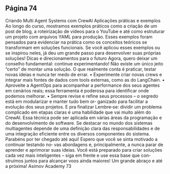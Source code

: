 ## Página 74

Criando Multi Agent Systems com CrewAI
Aplicações práticas e exemplos
Ao longo do curso, mostramos exemplos práticos como a criação de um post de blog, a roteirização
de vídeos para o YouTube e até como estruturar um projeto com arquivos YAML para produção. Esses
exemplos foram pensados para evidenciar na prática como os conceitos teóricos se transformam em
soluções funcionais. Se você aplicou esses exemplos ou se inspirou neles, já deu um grande passo
para desenvolver suas próprias soluções!
Dicas e direcionamentos para o futuro
Agora, quero deixar um conselho fundamental: continue experimentando!
Não existe um único jeito “certo” de montar uma solução. O que realmente conta é praticar, testar
novas ideias e nunca ter medo de errar.
• Experimente criar novas crews e integrar mais fontes de dados com tools externas, como as do
LangChain.
• Aproveite a AgentOps para acompanhar a performance dos seus agentes em cenários reais;
essa ferramenta é poderosa para identificar onde podemos melhorar.
• Sempre revise e refine seus processos – o segredo está em modularizar e manter tudo bem or‑
ganizado para facilitar a evolução dos seus projetos.
E pra finalizar
Lembre‑se: dividir um problema complicado em etapas claras é uma habilidade que vai muito além
do CrewAI. Essa técnica pode ser aplicada em várias áreas da programação e do desenvolvimento
de software. Se destacar no mundo dos sistemas multiagentes depende de uma definição clara das
responsabilidades e de uma integração eficiente entre os diversos componentes do sistema.
Parabéns por ter chegado até aqui! Espero que você se sinta motivado a continuar testando no‑
vas abordagens e, principalmente, a nunca parar de aprender e aprimorar suas ideias. Você está
preparado para criar soluções cada vez mais inteligentes – siga em frente e use essa base que con‑
struímos juntos para alcançar voos ainda maiores!
Um grande abraço e até a próxima!
Asimov Academy
73